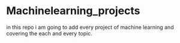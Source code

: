 # Machinelearning_projects
in this repo i am going to add every project 
of machine learning and covering the each and every topic.
